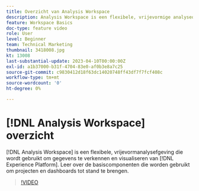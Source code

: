 ```yaml
---
title: Overzicht van Analysis Workspace
description: Analysis Workspace is een flexibele, vrijevormige analyseomgeving die wordt gebruikt om gegevens uit Experience Platform te verkennen en te visualiseren.
feature: Workspace Basics
doc-type: feature video
role: User
level: Beginner
team: Technical Marketing
thumbnail: 3418008.jpg
kt: 13008
last-substantial-update: 2023-04-10T00:00:00Z
exl-id: a1b37000-b31f-4704-83e0-af0b3e8a7c25
source-git-commit: c9830412d18f63dc14020748ff43df7f7fcf408c
workflow-type: tm+mt
source-wordcount: '0'
ht-degree: 0%

---
```


# [!DNL Analysis Workspace] overzicht

[!DNL Analysis Workspace] is een flexibele, vrijevormanalysefgeving die wordt gebruikt om gegevens te verkennen en visualiseren van [!DNL Experience Platform]. Leer over de basiscomponenten die worden gebruikt om projecten en dashboards tot stand te brengen.

>[!VIDEO](https://video.tv.adobe.com/v/3418008/?quality=12&learn=on)
